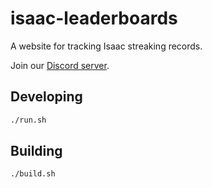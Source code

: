 # isaac-leaderboards

A website for tracking Isaac streaking records.

Join our [Discord server](https://discord.gg/GwhUeQjHTF).

## Developing

```bash
./run.sh
```

## Building

```bash
./build.sh
```
